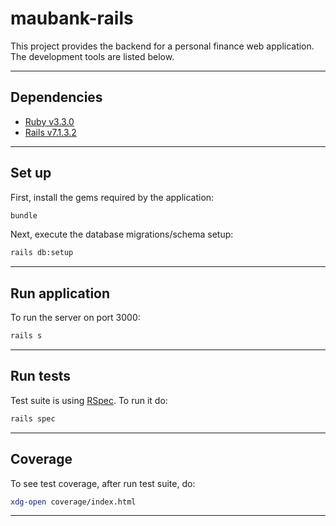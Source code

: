 # maubank-rails

This project provides the backend for a personal finance web application.
The development tools are listed below.

---

## Dependencies

- [Ruby v3.3.0](https://www.ruby-lang.org/en/downloads/)
- [Rails v7.1.3.2](https://guides.rubyonrails.org/getting_started.html)

---

## Set up

First, install the gems required by the application:

```bash
bundle
```

Next, execute the database migrations/schema setup:

```bash
rails db:setup
```

---

## Run application

To run the server on port 3000:

```bash
rails s
```

---

## Run tests

Test suite is using [RSpec](https://rspec.info/). To run it do:

```bash
rails spec
```

---

## Coverage

To see test coverage, after run test suite, do:

```bash
xdg-open coverage/index.html
```

---

